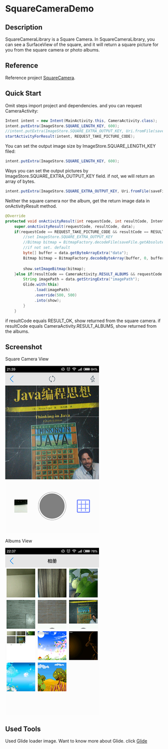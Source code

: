 # SquareCameraDemo
## Description
SquareCameraLibrary is a Square Camera.
In SquareCameraLibrary, you can see a SurfaceView of the square, and it will return a square picture for you from the square camera or photo albums.
## Reference
Reference project [SquareCamera](https://github.com/boxme/SquareCamera).
## Quick Start
Omit steps import project and dependencies. and you can request CameraActivity:
```java
Intent intent = new Intent(MainActivity.this, CameraActivity.class);
intent.putExtra(ImageStore.SQUARE_LENGTH_KEY, 600);
//intent.putExtra(ImageStore.SQUARE_EXTRA_OUTPUT_KEY, Uri.fromFile(saveFile));
startActivityForResult(intent, REQUEST_TAKE_PICTURE_CODE);
```
You can set the output image size by ImageStore.SQUARE_LENGTH_KEY filed:
```java
intent.putExtra(ImageStore.SQUARE_LENGTH_KEY, 600);
```
Ways you can set the output pictures by ImageStore.SQUARE_EXTRA_OUTPUT_KEY field. if not, we will return an array of bytes.
```java
intent.putExtra(ImageStore.SQUARE_EXTRA_OUTPUT_KEY, Uri.fromFile(saveFile));
```
Neither the square camera nor the album, get the return image data in onActivityResult method.
```java
@Override
protected void onActivityResult(int requestCode, int resultCode, Intent data) {
    super.onActivityResult(requestCode, resultCode, data);
    if(requestCode == REQUEST_TAKE_PICTURE_CODE && resultCode == RESULT_OK){
        //set ImageStore.SQUARE_EXTRA_OUTPUT_KEY
        //Bitmap bitmap = BitmapFactory.decodeFile(saveFile.getAbsolutePath());
        //if not set. default
        byte[] buffer = data.getByteArrayExtra("data");
        Bitmap bitmap = BitmapFactory.decodeByteArray(buffer, 0, buffer.length);

        show.setImageBitmap(bitmap);
    }else if(resultCode == CameraActivity.RESULT_ALBUMS && requestCode == REQUEST_TAKE_PICTURE_CODE){
        String imagePath = data.getStringExtra("imagePath");
        Glide.with(this)
             .load(imagePath)
             .override(500, 500)
             .into(show);
        }
    }
```
if resultCode equals RESULT_OK, show returned from the square camera. if resultCode equals CameraActivity.RESULT_ALBUMS, show returned from the albums.
## Screenshot
Square Camera View  

![square camera](screenshot/camera.png)  

Albums View  

![albums](screenshot/albums.png)
## Used Tools
Used Glide loader image. Want to know more about Glide. click [Glide](https://github.com/bumptech/glide)
